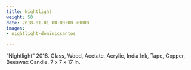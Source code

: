 ```yaml
---
title: Nightlight
weight: 50
date: 2018-01-01 00:00:00 +0000
images:
- nightlight-dominicsantos

---
```

“Nightlight” 2018. Glass, Wood, Acetate, Acrylic, India Ink, Tape, Copper, Beeswax Candle. 7 x 7 x 17 in.
